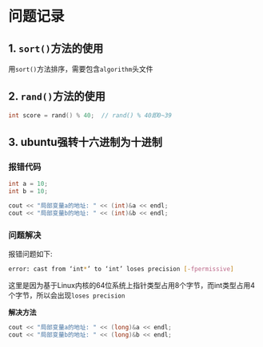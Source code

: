 # 问题记录

## 1. `sort()`方法的使用

用`sort()`方法排序，需要包含`algorithm`头文件



## 2. `rand()`方法的使用

```C++
int score = rand() % 40;  // rand() % 40即0~39
```



## 3. ubuntu强转十六进制为十进制

### 报错代码

```c++
int a = 10;
int b = 10;

cout << "局部变量a的地址: " << (int)&a << endl;
cout << "局部变量b的地址: " << (int)&b << endl;
```

### 问题解决

报错问题如下: 

```bash
error: cast from ‘int*’ to ‘int’ loses precision [-fpermissive]
```

这里是因为基于Linux内核的64位系统上指针类型占用8个字节，而int类型占用4个字节，所以会出现`loses precision`

**解决方法**

```c++
cout << "局部变量a的地址: " << (long)&a << endl;
cout << "局部变量b的地址: " << (long)&b << endl;
```

